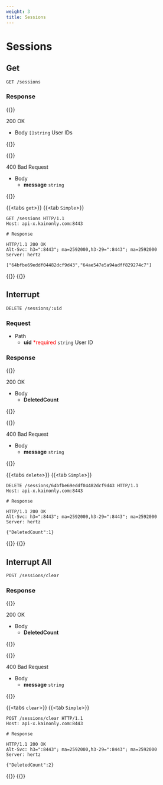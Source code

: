 ```yaml
---
weight: 3
title: Sessions
---
```


# Sessions

## Get

```
GET /sessions
```

### Response

{{<hint info>}}

200 OK

- Body `[]string` User IDs

{{</hint>}}

{{<hint danger>}}

400 Bad Request

- Body
    - **message** `string`

{{</hint>}}

{{<tabs `get`>}}
{{<tab `Simple`>}}

```http
GET /sessions HTTP/1.1
Host: api-x.kainonly.com:8443

# Response

HTTP/1.1 200 OK
Alt-Svc: h3=":8443"; ma=2592000,h3-29=":8443"; ma=2592000
Server: hertz

["64bfbe69eddf04482dcf9d43","64ae547e5a94adff829274c7"]
```

{{</tab>}}
{{</tabs>}}

## Interrupt

```
DELETE /sessions/:uid
```

### Request

- Path
    - **uid** <font color="red">*required</font> `string` User ID

### Response

{{<hint info>}}

200 OK

- Body
    - **DeletedCount**

{{</hint>}}

{{<hint danger>}}

400 Bad Request

- Body
    - **message** `string`

{{</hint>}}

{{<tabs `delete`>}}
{{<tab `Simple`>}}

```http
DELETE /sessions/64bfbe69eddf04482dcf9d43 HTTP/1.1
Host: api-x.kainonly.com:8443

# Response

HTTP/1.1 200 OK
Alt-Svc: h3=":8443"; ma=2592000,h3-29=":8443"; ma=2592000
Server: hertz

{"DeletedCount":1}
```

{{</tab>}}
{{</tabs>}}

## Interrupt All

```
POST /sessions/clear
```

### Response

{{<hint info>}}

200 OK

- Body
  - **DeletedCount**

{{</hint>}}

{{<hint danger>}}

400 Bad Request

- Body
    - **message** `string`

{{</hint>}}

{{<tabs `clear`>}}
{{<tab `Simple`>}}

```http
POST /sessions/clear HTTP/1.1
Host: api-x.kainonly.com:8443

# Response

HTTP/1.1 200 OK
Alt-Svc: h3=":8443"; ma=2592000,h3-29=":8443"; ma=2592000
Server: hertz

{"DeletedCount":2}
```

{{</tab>}}
{{</tabs>}}

